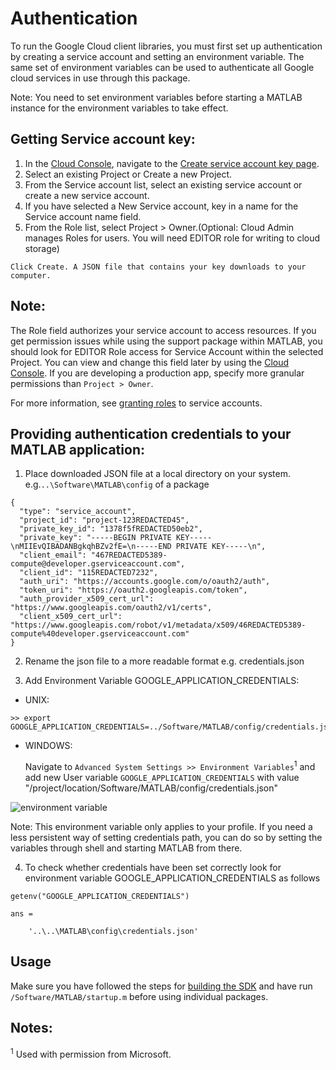# Authentication

To run the Google Cloud client libraries, you must first set up authentication by creating a service account and setting an environment variable.
The same set of environment variables can be used to authenticate all Google cloud services in use through this package.

Note: You need to set environment variables before starting a MATLAB instance for the environment variables to take effect.

## Getting Service account key:
1. In the [Cloud Console](https://console.cloud.google.com/), navigate to the [Create service account key page](https://console.cloud.google.com/apis/credentials/serviceaccountkey).
2. Select an existing Project or Create a new Project.
3. From the Service account list, select an existing service account or create a new service account.
4. If you have selected a New Service account, key in a name for the Service account name field. 
5. From the Role list, select Project > Owner.(Optional: Cloud Admin manages Roles for users. You will need EDITOR role for writing to cloud storage)

```Click Create. A JSON file that contains your key downloads to your computer.```

## Note:
The Role field authorizes your service account to access resources. If you get permission issues while using the support package within MATLAB, you should look for EDITOR Role access for Service Account within the selected Project.
You can view and change this field later by using the [Cloud Console](https://console.cloud.google.com/). If you are developing a production app, specify more granular permissions than ```Project > Owner```. 

For more information, see [granting roles](https://cloud.google.com/iam/docs/granting-roles-to-service-accounts) to service accounts.

## Providing authentication credentials to your MATLAB application:
1. Place downloaded JSON file at a local directory on your system. e.g.```..\Software\MATLAB\config``` of a package
```
{
  "type": "service_account",
  "project_id": "project-123REDACTED45",
  "private_key_id": "1378f5fREDACTED50eb2",
  "private_key": "-----BEGIN PRIVATE KEY-----\nMIIEvQIBADANBgkqhBZv2fE=\n-----END PRIVATE KEY-----\n",
  "client_email": "467REDACTED5389-compute@developer.gserviceaccount.com",
  "client_id": "115REDACTED7232",
  "auth_uri": "https://accounts.google.com/o/oauth2/auth",
  "token_uri": "https://oauth2.googleapis.com/token",
  "auth_provider_x509_cert_url": "https://www.googleapis.com/oauth2/v1/certs",
  "client_x509_cert_url": "https://www.googleapis.com/robot/v1/metadata/x509/46REDACTED5389-compute%40developer.gserviceaccount.com"
}
```
2. Rename the json file to a more readable format e.g. credentials.json

3. Add Environment Variable GOOGLE_APPLICATION_CREDENTIALS:

* UNIX:

```
>> export GOOGLE_APPLICATION_CREDENTIALS=../Software/MATLAB/config/credentials.json;
```

* WINDOWS:

  Navigate to ```Advanced System Settings >> Environment Variables```<sup>1</sup> and add new User variable ```GOOGLE_APPLICATION_CREDENTIALS``` with value "/project/location/Software/MATLAB/config/credentials.json"
   
![environment variable](images/Windows_env_var.png)

 Note: This environment variable only applies to your profile. If you need a less persistent way of setting credentials path, you can do so by setting the variables through shell and starting MATLAB from there.

4. To check whether credentials have been set correctly look for environment variable GOOGLE_APPLICATION_CREDENTIALS as follows
```
getenv("GOOGLE_APPLICATION_CREDENTIALS")

ans =

    '..\..\MATLAB\config\credentials.json'
```

## Usage

Make sure you have followed the steps for [building the SDK](Installation.md) and have run ```/Software/MATLAB/startup.m``` before using individual packages.

## Notes:

<sup>1</sup> Used with permission from Microsoft.

[//]: #  (Copyright 2020 The MathWorks, Inc.)